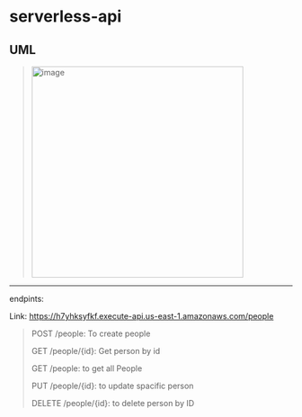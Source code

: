# serverless-api
## UML
><img width="376" alt="image" src="https://github.com/FarrahYasin/serverless-api/assets/117269271/6c040ffd-27a6-44d2-8ee2-eef0cfcc5c0c">
---


endpints:

Link: https://h7yhksyfkf.execute-api.us-east-1.amazonaws.com/people

>POST     /people: To create people
>
>GET       /people/{id}: Get person by id
>
>GET       /people: to  get all People
>
>PUT        /people/{id}: to update spacific person
>
>DELETE    /people/{id}: to delete  person by ID
